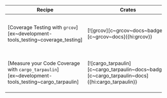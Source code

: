 | Recipe | Crates | Categories |
|--------|--------|------------|
| [Coverage Testing with `grcov`][ex~development-tools_testing~coverage_testing] | [![grcov][c~grcov~docs~badge]][c~grcov~docs]{{hi:grcov}} | [![cat~development-tools::testing][cat~development-tools::testing~badge]][cat~development-tools::testing] |
| [Measure your Code Coverage with `cargo_tarpaulin`][ex~development-tools_testing~cargo_tarpaulin] | [![cargo_tarpaulin][c~cargo_tarpaulin~docs~badge]][c~cargo_tarpaulin~docs]{{hi:cargo_tarpaulin}} | [![cat~development-tools::testing][cat~development-tools::testing~badge]][cat~development-tools::testing] |
